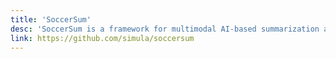 ```yaml
---
title: 'SoccerSum'
desc: 'SoccerSum is a framework for multimodal AI-based summarization and storytelling for soccer on social media.'
link: https://github.com/simula/soccersum
---
```

